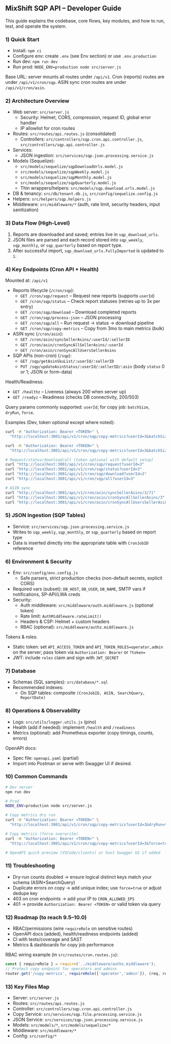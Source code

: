 ## MixShift SQP API – Developer Guide

This guide explains the codebase, core flows, key modules, and how to run, test, and operate the system.

### 1) Quick Start
- Install: `npm ci`
- Configure env: create `.env` (see Env section) or use `.env.production`
- Run dev: `npm run dev`
- Run prod: `NODE_ENV=production node src/server.js`

Base URL: server mounts all routes under `/api/v1`. Cron (reports) routes are under `/api/v1/cron/sqp`. ASIN sync cron routes are under `/api/v1/cron/asin`.

### 2) Architecture Overview
- Web server: `src/server.js`
  - Security: Helmet, CORS, compression, request ID, global error handler
  - IP allowlist for cron routes
- Routes: `src/routes/api.routes.js` (consolidated)
  - Controllers: `src/controllers/sqp.cron.api.controller.js`, `src/controllers/sqp.api.controller.js`
- Services:
  - JSON ingestion: `src/services/sqp.json.processing.service.js`
- Models (Sequelize):
  - `src/models/sequelize/sqpDownloadUrls.model.js`
  - `src/models/sequelize/sqpWeekly.model.js`
  - `src/models/sequelize/sqpMonthly.model.js`
  - `src/models/sequelize/sqpQuarterly.model.js`
  - Thin wrappers/helpers: `src/models/sqp.download.urls.model.js`
- DB & tenancy: `src/db/tenant.db.js`, `src/config/sequelize.config.js`
- Helpers: `src/helpers/sqp.helpers.js`
- Middleware: `src/middleware/*` (auth, rate limit, security headers, input sanitization)

### 3) Data Flow (High-Level)
1. Reports are downloaded and saved; entries live in `sqp_download_urls`.
2. JSON files are parsed and each record stored into `sqp_weekly`, `sqp_monthly`, or `sqp_quarterly` based on report type.
3. After successful import, `sqp_download_urls.FullyImported` is updated to `1`.

### 4) Key Endpoints (Cron API + Health)
Mounted at: `/api/v1`
- Reports lifecycle (`/cron/sqp`):
  - `GET /cron/sqp/request` – Request new reports (supports `userId`)
  - `GET /cron/sqp/status` – Check report statuses (retries up to 3x per entry)
  - `GET /cron/sqp/download` – Download completed reports
  - `GET /cron/sqp/process-json` – JSON processing
  - `GET /cron/sqp/all` – Run request → status → download pipeline
  - `GET /cron/sqp/copy-metrics` – Copy from 3mo to main metrics (bulk)
- ASIN sync (`/cron/asin`):
  - `GET /cron/asin/syncSellerAsins/:userId/:sellerID`
  - `GET /cron/asin/cronSyncAllSellerAsins/:userId`
  - `GET /cron/asin/cronSyncAllUsersSellerAsins`
- SQP APIs (non-cron) (`/sqp`):
  - `GET /sqp/getAsinSkuList/:userId/:sellerID`
  - `PUT /sqp/updateAsinStatus/:userId/:sellerID/:asin` (body `status` 0 or 1; JSON or form-data)

Health/Readiness:
- `GET /healthz` – Liveness (always 200 when server up)
- `GET /readyz` – Readiness (checks DB connectivity, 200/503)

Query params commonly supported: `userId`; for copy job: `batchSize`, `dryRun`, `force`.

Examples (Dev, token optional except where noted):
```bash
curl -H "Authorization: Bearer <TOKEN>" \
  "http://localhost:3001/api/v1/cron/sqp/copy-metrics?userId=3&batchSize=500&dryRun=true"

curl -H "Authorization: Bearer <TOKEN>" \
  "http://localhost:3001/api/v1/cron/sqp/copy-metrics?userId=3&batchSize=500&force=true"

# Request/status/download/all (token optional with default setup)
curl "http://localhost:3001/api/v1/cron/sqp/request?userId=3"
curl "http://localhost:3001/api/v1/cron/sqp/status?userId=3"
curl "http://localhost:3001/api/v1/cron/sqp/download?userId=3"
curl "http://localhost:3001/api/v1/cron/sqp/all?userId=3"

# ASIN sync
curl "http://localhost:3001/api/v1/cron/asin/syncSellerAsins/3/71"
curl "http://localhost:3001/api/v1/cron/asin/cronSyncAllSellerAsins/3"
curl "http://localhost:3001/api/v1/cron/asin/cronSyncAllUsersSellerAsins"
```

### 5) JSON Ingestion (SQP Tables)
- Service: `src/services/sqp.json.processing.service.js`
- Writes to `sqp_weekly`, `sqp_monthly`, or `sqp_quarterly` based on report type
- Data is inserted directly into the appropriate table with `CronJobID` reference

### 6) Environment & Security
- Env: `src/config/env.config.js`
  - Safe parsers, strict production checks (non-default secrets, explicit CORS)
- Required vars (subset): `DB_HOST`, `DB_USER`, `DB_NAME`, SMTP vars if notifications, SP-API/LWA creds
- Security:
  - Auth middleware: `src/middleware/auth.middleware.js` (optional token)
  - Rate limit: `AuthMiddleware.rateLimit()`
  - Headers & CSP: Helmet + custom headers
  - RBAC (optional): `src/middleware/authz.middleware.js`

Tokens & roles:
- Static token: set `API_ACCESS_TOKEN` and `API_TOKEN_ROLES=operator,admin` on the server; pass token via `Authorization: Bearer` or `?token=`
- JWT: include `roles` claim and sign with `JWT_SECRET`

### 7) Database
- Schemas (SQL samples): `src/database/*.sql`
- Recommended indexes:
  - On SQP tables: composite `(CronJobID, ASIN, SearchQuery, ReportDate)`

### 8) Operations & Observability
- Logs: `src/utils/logger.utils.js` (pino)
- Health (add if needed): implement `/health` and `/readiness`
- Metrics (optional): add Prometheus exporter (copy timings, counts, errors)

OpenAPI docs:
- Spec file: `openapi.yaml` (partial)
- Import into Postman or serve with Swagger UI if desired.

### 10) Common Commands
```bash
# Dev server
npm run dev

# Prod
NODE_ENV=production node src/server.js

# Copy metrics dry run
curl -H "Authorization: Bearer <TOKEN>" \
  "http://localhost:3001/api/v1/cron/sqp/copy-metrics?userId=3&dryRun=true&batchSize=500"

# Copy metrics (force overwrite)
curl -H "Authorization: Bearer <TOKEN>" \
  "http://localhost:3001/api/v1/cron/sqp/copy-metrics?userId=3&force=true&batchSize=1000"

# OpenAPI quick preview (VSCode/clients) or host Swagger UI if added
```

### 11) Troubleshooting
- Dry-run counts doubled → ensure logical distinct keys match your schema (ASIN+SearchQuery)
- Duplicate errors on copy → add unique index; use `force=true` or adjust dedupe key
- 403 on cron endpoints → add your IP to `CRON_ALLOWED_IPS`
- 401 → provide `Authorization: Bearer <TOKEN>` or valid token via query

### 12) Roadmap (to reach 9.5–10.0)
- RBAC/permissions (wire `requireRole` on sensitive routes)
- OpenAPI docs (added), health/readiness endpoints (added)
- CI with tests/coverage and SAST
- Metrics & dashboards for copy job performance

RBAC wiring example (in `src/routes/cron.routes.js`):
```js
const { requireRole } = require('../middleware/authz.middleware');
// Protect copy endpoint for operators and admins
router.get('/copy-metrics', requireRole(['operator','admin']), (req, res) => sqpCronApiController.copyMetricsData(req, res));
```

### 13) Key Files Map
- Server: `src/server.js`
- Routes: `src/routes/api.routes.js`
- Controller: `src/controllers/sqp.cron.api.controller.js`
- Copy Service: `src/services/sqp.file.processing.service.js`
- JSON Service: `src/services/sqp.json.processing.service.js`
- Models: `src/models/*`, `src/models/sequelize/*`
- Middleware: `src/middleware/*`
- Config: `src/config/*`


